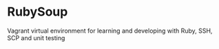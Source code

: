 RubySoup
========

Vagrant virtual environment for learning and developing with Ruby, SSH, SCP and unit testing
